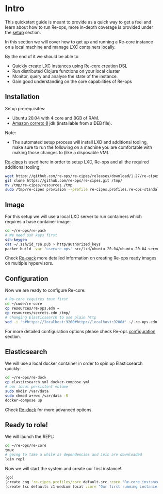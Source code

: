 # Intro

This quickstart guide is meant to provide as a quick way to get a feel and learn about how to run Re-ops, more in-depth coverage is provided under the [setup](http://192.168.122.71:8080/re-docs/setup/) section.

In this section we will cover how to get up and running a Re-core instance on a local machine and manage LXC containers locally.

By the end of it we should be able to:

  * Quickly create LXC instances using Re-core creation DSL
  * Run distributed Clojure functions on your local cluster
  * Monitor, query and analyse the state of the instance.
  * Gain good understanding on the core capabilities of Re-ops

## Installation

Setup prerequisites:

 * Ubuntu 20.04 with 4 core and 8GB of RAM.
 * [Amazon correto 8](https://docs.aws.amazon.com/corretto/latest/corretto-8-ug/downloads-list.html) jdk (installable from a DEB file).


Note:

  * The automated setup process will install LXD and additional tooling, make sure to run the following on a machine you are comfortable with making those changes to (like a disposable VM).

[Re-cipes](https://github.com/re-ops/re-cipes) is used here in order to setup LXD, Re-ops and all the required additional tooling:

```bash
wget https://github.com/re-ops/re-cipes/releases/download/1.27/re-cipes -P /tmp
git clone https://github.com/re-ops/re-cipes.git /tmp/
mv /tmp/re-cipes/resources /tmp
sudo /tmp/re-cipes provision --profile re-cipes.profiles.re-ops-standalone
```

## Image

For this setup we will use a local LXD server to run containers which requires a base container image:

```bash
cd ~/re-ops/re-pack
# We need ssh keys first
ssh-keygen
cat ~/.ssh/id_rsa.pub > http/authorized_keys
packer build -var 'user=re-ops' src/lxd/ubuntu-20.04/ubuntu-20.04-server-amd64.json
```

Check [Re-pack](setup/re-pack.html#build) more detailed information on creating Re-ops ready images on multiple hypervisors.

## Configuration

Now we are ready to configure Re-core:

```bash
# Re-core requires tmux first
cd ~/code/re-core
cp resources/re-ops.edn ~
cp resources/secrets.edn /tmp/
# changing Elasticsearch to use plain http
sed -i 's#https://localhost:9200#http://localhost:9200#' ~/.re-ops.edn
```

For more detailed configuration options please check Re-ops [configuration](setup/configuration.html) section.

## Elasticsearch

We will use a local docker container in order to spin up Elasticsearch quickly:

```bash
cd ~/re-ops/re-dock
cp elasticsearch.yml docker-compose.yml
# our local persistent volume
sudo mkdir /var/data
sudo chmod a+rwx /var/data -R
docker-compose up
```

Check [Re-dock](setup/re-dock.html) for more advanced options.

## Ready to role!

We will launch the REPL:

```bash
cd ~/re-ops/re-core
tmux
# going to take a while as dependencies and Lein are downloaded
lein repl
```

Now we will start the system and create our first instance!:

```clojure
(go)
(create cog 're-cipes.profiles/core default-src :core "Re-core instances")
(create lxc defaults c1-medium local :core "Our first running instance!")
```
